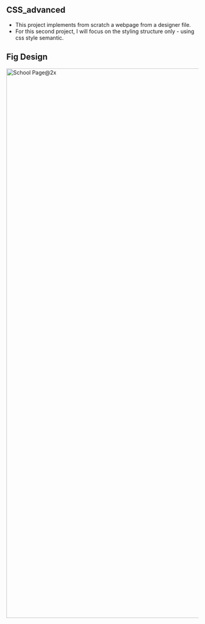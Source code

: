 ## CSS_advanced

- This project implements from scratch a webpage from a designer file.
- For this second project, I will focus on the styling structure only - using css style  semantic.

## Fig Design

<img width="1440" alt="School Page@2x" src="https://user-images.githubusercontent.com/67793634/192224177-3a136d6d-9c94-426a-8bda-370f44123684.png">
